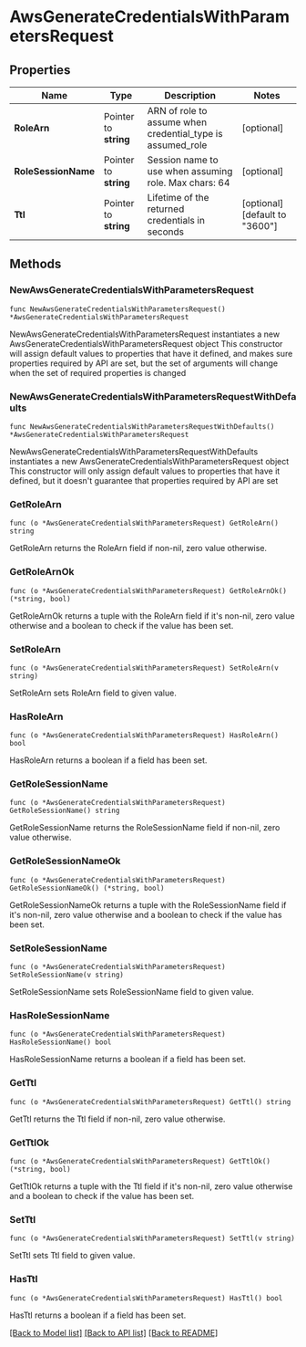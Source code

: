 # AwsGenerateCredentialsWithParametersRequest


## Properties

Name | Type | Description | Notes
------------ | ------------- | ------------- | -------------
**RoleArn** | Pointer to **string** | ARN of role to assume when credential_type is assumed_role | [optional] 
**RoleSessionName** | Pointer to **string** | Session name to use when assuming role. Max chars: 64 | [optional] 
**Ttl** | Pointer to **string** | Lifetime of the returned credentials in seconds | [optional] [default to "3600"]



## Methods


### NewAwsGenerateCredentialsWithParametersRequest

`func NewAwsGenerateCredentialsWithParametersRequest() *AwsGenerateCredentialsWithParametersRequest`

NewAwsGenerateCredentialsWithParametersRequest instantiates a new AwsGenerateCredentialsWithParametersRequest object
This constructor will assign default values to properties that have it defined,
and makes sure properties required by API are set, but the set of arguments
will change when the set of required properties is changed

### NewAwsGenerateCredentialsWithParametersRequestWithDefaults

`func NewAwsGenerateCredentialsWithParametersRequestWithDefaults() *AwsGenerateCredentialsWithParametersRequest`

NewAwsGenerateCredentialsWithParametersRequestWithDefaults instantiates a new AwsGenerateCredentialsWithParametersRequest object
This constructor will only assign default values to properties that have it defined,
but it doesn't guarantee that properties required by API are set


### GetRoleArn

`func (o *AwsGenerateCredentialsWithParametersRequest) GetRoleArn() string`

GetRoleArn returns the RoleArn field if non-nil, zero value otherwise.

### GetRoleArnOk

`func (o *AwsGenerateCredentialsWithParametersRequest) GetRoleArnOk() (*string, bool)`

GetRoleArnOk returns a tuple with the RoleArn field if it's non-nil, zero value otherwise
and a boolean to check if the value has been set.

### SetRoleArn

`func (o *AwsGenerateCredentialsWithParametersRequest) SetRoleArn(v string)`

SetRoleArn sets RoleArn field to given value.


### HasRoleArn

`func (o *AwsGenerateCredentialsWithParametersRequest) HasRoleArn() bool`

HasRoleArn returns a boolean if a field has been set.




### GetRoleSessionName

`func (o *AwsGenerateCredentialsWithParametersRequest) GetRoleSessionName() string`

GetRoleSessionName returns the RoleSessionName field if non-nil, zero value otherwise.

### GetRoleSessionNameOk

`func (o *AwsGenerateCredentialsWithParametersRequest) GetRoleSessionNameOk() (*string, bool)`

GetRoleSessionNameOk returns a tuple with the RoleSessionName field if it's non-nil, zero value otherwise
and a boolean to check if the value has been set.

### SetRoleSessionName

`func (o *AwsGenerateCredentialsWithParametersRequest) SetRoleSessionName(v string)`

SetRoleSessionName sets RoleSessionName field to given value.


### HasRoleSessionName

`func (o *AwsGenerateCredentialsWithParametersRequest) HasRoleSessionName() bool`

HasRoleSessionName returns a boolean if a field has been set.




### GetTtl

`func (o *AwsGenerateCredentialsWithParametersRequest) GetTtl() string`

GetTtl returns the Ttl field if non-nil, zero value otherwise.

### GetTtlOk

`func (o *AwsGenerateCredentialsWithParametersRequest) GetTtlOk() (*string, bool)`

GetTtlOk returns a tuple with the Ttl field if it's non-nil, zero value otherwise
and a boolean to check if the value has been set.

### SetTtl

`func (o *AwsGenerateCredentialsWithParametersRequest) SetTtl(v string)`

SetTtl sets Ttl field to given value.


### HasTtl

`func (o *AwsGenerateCredentialsWithParametersRequest) HasTtl() bool`

HasTtl returns a boolean if a field has been set.









[[Back to Model list]](../README.md#documentation-for-models) [[Back to API list]](../README.md#documentation-for-api-endpoints) [[Back to README]](../README.md)


